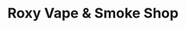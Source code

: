 ---
title: "Roxy Vape & Smoke Shop"
url: /mississauga/roxy-vape-und-smoke-shop/
shop: E-Zigaretten
---